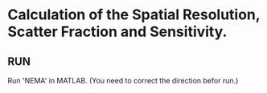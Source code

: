 # Calculation of the Spatial Resolution, Scatter Fraction and Sensitivity.

## RUN
Run 'NEMA' in MATLAB. (You need to correct the direction befor run.)